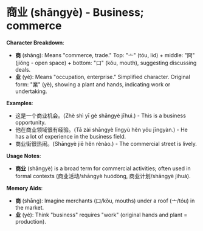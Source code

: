# **商业 (shāngyè) - Business; commerce**

**Character Breakdown**:  
- **商** (shāng): Means "commerce, trade." Top: "亠" (tóu, lid) + middle: "冏" (jiǒng - open space) + bottom: "口" (kǒu, mouth), suggesting discussing deals.  
- **业** (yè): Means "occupation, enterprise." Simplified character. Original form: "業" (yè), showing a plant and hands, indicating work or undertaking.

**Examples**:  
- 这是一个商业机会。(Zhè shì yī gè shāngyè jīhuì.) - This is a business opportunity.  
- 他在商业领域很有经验。(Tā zài shāngyè lǐngyù hěn yǒu jīngyàn.) - He has a lot of experience in the business field.  
- 商业街很热闹。(Shāngyè jiē hěn rènào.) - The commercial street is lively.

**Usage Notes**:  
- **商业** (shāngyè) is a broad term for commercial activities; often used in formal contexts (商业活动/shāngyè huódòng, 商业计划/shāngyè jìhuà).

**Memory Aids**:  
- **商** (shāng): Imagine merchants (口/kǒu, mouths) under a roof (亠/tóu) in the market.  
- **业** (yè): Think "business" requires "work" (original hands and plant = production).